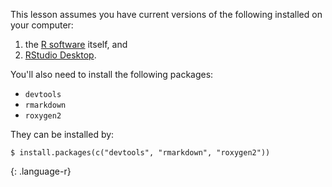 This lesson assumes you have current versions of the following installed on your computer:

1. the [R software](https://cran.r-project.org/mirrors.html) itself, and
2. [RStudio Desktop](https://www.rstudio.com/products/rstudio/download/#download).

You'll also need to install the following packages:

- `devtools`
- `rmarkdown`
- `roxygen2`

They can be installed by:

~~~
$ install.packages(c("devtools", "rmarkdown", "roxygen2"))
~~~
{: .language-r}